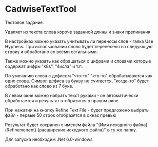 # CadwiseTextTool

Тестовое задание.

Удаляет из текста слова короче заданной длины и знаки препинания

В настройках можно указать учитывать ли переносы слов - галка Use Hyphens. При использовании слово будет перенесено на следующую строку и обработано со всеми остальными.

Также можно указать как обращаться с цифрами и словами которые содержат цифры "k8s", "4исла" и т.п.

По умочанию слова с дефисом "что-то" "кто-то" обрабатываются как одно слова. Символ дефиса за букву не считается, "когда-то" будет обработано как слово из 7 букв.

В левом окне можно набрать текст руками - он автоматически обработается и результат отобразится в правом окне. 

При нажатии на кнопку Refine Text File - будет предложено выбрать файл - первые 50 строк отобразятся в окнах превью

Результат будет сохранен с именем файла "{Имя исходного файла} (Refinemenent).{расширение исходного файла}" в ту же папку. 

Для запуска необходим .Net 6.0-windows 

